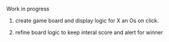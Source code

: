 Work in progress

1. create game board and display logic for X an Os on click. 

2. refine board logic to keep interal score and alert for winner